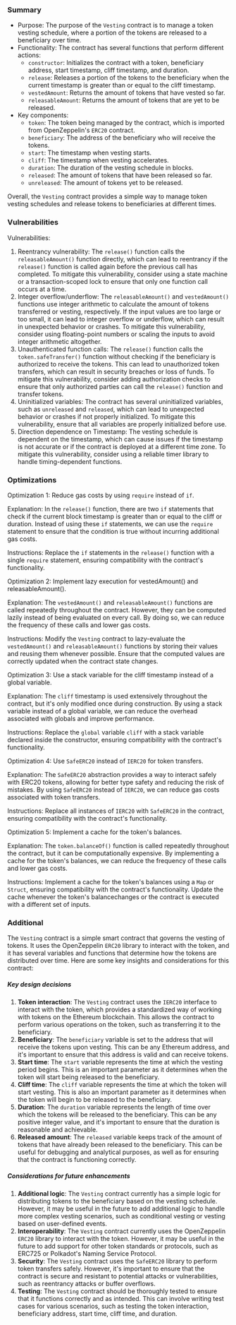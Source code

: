 ### Summary

* Purpose: The purpose of the `Vesting` contract is to manage a token vesting schedule, where a
portion of the tokens are released to a beneficiary over time.
* Functionality: The contract has several functions that perform different actions:
	+ `constructor`: Initializes the contract with a token, beneficiary address, start timestamp, cliff
timestamp, and duration.
	+ `release`: Releases a portion of the tokens to the beneficiary when the current timestamp is
greater than or equal to the cliff timestamp.
	+ `vestedAmount`: Returns the amount of tokens that have vested so far.
	+ `releasableAmount`: Returns the amount of tokens that are yet to be released.
* Key components:
	+ `token`: The token being managed by the contract, which is imported from OpenZeppelin's
`ERC20` contract.
	+ `beneficiary`: The address of the beneficiary who will receive the tokens.
	+ `start`: The timestamp when vesting starts.
	+ `cliff`: The timestamp when vesting accelerates.
	+ `duration`: The duration of the vesting schedule in blocks.
	+ `released`: The amount of tokens that have been released so far.
	+ `unreleased`: The amount of tokens yet to be released.

Overall, the `Vesting` contract provides a simple way to manage token vesting schedules and
release tokens to beneficiaries at different times.

### Vulnerabilities

Vulnerabilities:

1. Reentrancy vulnerability: The `release()` function calls the `releasableAmount()` function
directly, which can lead to reentrancy if the `release()` function is called again before the previous
call has completed. To mitigate this vulnerability, consider using a state machine or a
transaction-scoped lock to ensure that only one function call occurs at a time.
2. Integer overflow/underflow: The `releasableAmount()` and `vestedAmount()` functions use
integer arithmetic to calculate the amount of tokens transferred or vesting, respectively. If the input
values are too large or too small, it can lead to integer overflow or underflow, which can result in
unexpected behavior or crashes. To mitigate this vulnerability, consider using floating-point
numbers or scaling the inputs to avoid integer arithmetic altogether.
3. Unauthenticated function calls: The `release()` function calls the `token.safeTransfer()` function
without checking if the beneficiary is authorized to receive the tokens. This can lead to
unauthorized token transfers, which can result in security breaches or loss of funds. To mitigate
this vulnerability, consider adding authorization checks to ensure that only authorized parties can
call the `release()` function and transfer tokens.
4. Uninitialized variables: The contract has several uninitialized variables, such as `unreleased`
and `released`, which can lead to unexpected behavior or crashes if not properly initialized. To mitigate this vulnerability, ensure that all variables are properly initialized before use.
5. Direction dependence on Timestamp: The vesting schedule is dependent on the timestamp,
which can cause issues if the timestamp is not accurate or if the contract is deployed at a different
time zone. To mitigate this vulnerability, consider using a reliable timer library to handle
timing-dependent functions.

### Optimizations

Optimization 1: Reduce gas costs by using `require` instead of `if`.

Explanation: In the `release()` function, there are two `if` statements that check if the current block
timestamp is greater than or equal to the cliff or duration. Instead of using these `if` statements,
we can use the `require` statement to ensure that the condition is true without incurring additional
gas costs.

Instructions: Replace the `if` statements in the `release()` function with a single `require`
statement, ensuring compatibility with the contract's functionality.

Optimization 2: Implement lazy execution for vestedAmount() and releasableAmount().

Explanation: The `vestedAmount()` and `releasableAmount()` functions are called repeatedly
throughout the contract. However, they can be computed lazily instead of being evaluated on
every call. By doing so, we can reduce the frequency of these calls and lower gas costs.

Instructions: Modify the `Vesting` contract to lazy-evaluate the `vestedAmount()` and
`releasableAmount()` functions by storing their values and reusing them whenever possible.
Ensure that the computed values are correctly updated when the contract state changes.

Optimization 3: Use a stack variable for the cliff timestamp instead of a global variable.

Explanation: The `cliff` timestamp is used extensively throughout the contract, but it's only
modified once during construction. By using a stack variable instead of a global variable, we can
reduce the overhead associated with globals and improve performance.

Instructions: Replace the `global` variable `cliff` with a stack variable declared inside the
constructor, ensuring compatibility with the contract's functionality.

Optimization 4: Use `SafeERC20` instead of `IERC20` for token transfers.

Explanation: The `SafeERC20` abstraction provides a way to interact safely with ERC20 tokens,
allowing for better type safety and reducing the risk of mistakes. By using `SafeERC20` instead of
`IERC20`, we can reduce gas costs associated with token transfers.

Instructions: Replace all instances of `IERC20` with `SafeERC20` in the contract, ensuring
compatibility with the contract's functionality.

Optimization 5: Implement a cache for the token's balances.

Explanation: The `token.balanceOf()` function is called repeatedly throughout the contract, but it
can be computationally expensive. By implementing a cache for the token's balances, we can
reduce the frequency of these calls and lower gas costs.

Instructions: Implement a cache for the token's balances using a `Map` or `Struct`, ensuring
compatibility with the contract's functionality. Update the cache whenever the token's balancechanges or the contract is executed with a different set of inputs.

### Additional

The `Vesting` contract is a simple smart contract that governs the vesting of tokens. It uses the
OpenZeppelin `ERC20` library to interact with the token, and it has several variables and functions
that determine how the tokens are distributed over time. Here are some key insights and
considerations for this contract:

##### Key design decisions

1. **Token interaction**: The `Vesting` contract uses the `IERC20` interface to interact with the
token, which provides a standardized way of working with tokens on the Ethereum blockchain.
This allows the contract to perform various operations on the token, such as transferring it to the
beneficiary.
2. **Beneficiary**: The `beneficiary` variable is set to the address that will receive the tokens upon
vesting. This can be any Ethereum address, and it's important to ensure that this address is valid
and can receive tokens.
3. **Start time**: The `start` variable represents the time at which the vesting period begins. This
is an important parameter as it determines when the token will start being released to the
beneficiary.
4. **Cliff time**: The `cliff` variable represents the time at which the token will start vesting. This is
also an important parameter as it determines when the token will begin to be released to the
beneficiary.
5. **Duration**: The `duration` variable represents the length of time over which the tokens will be
released to the beneficiary. This can be any positive integer value, and it's important to ensure
that the duration is reasonable and achievable.
6. **Released amount**: The `released` variable keeps track of the amount of tokens that have
already been released to the beneficiary. This can be useful for debugging and analytical
purposes, as well as for ensuring that the contract is functioning correctly.

##### Considerations for future enhancements

1. **Additional logic**: The `Vesting` contract currently has a simple logic for distributing tokens to
the beneficiary based on the vesting schedule. However, it may be useful in the future to add additional logic to handle more complex vesting scenarios, such as conditional vesting or vesting based on user-defined events.
2. **Interoperability**: The `Vesting` contract currently uses the OpenZeppelin `ERC20` library to
interact with the token. However, it may be useful in the future to add support for other token
standards or protocols, such as ERC725 or Polkadot's Naming Service Protocol.
3. **Security**: The `Vesting` contract uses the `SafeERC20` library to perform token transfers
safely. However, it's important to ensure that the contract is secure and resistant to potential
attacks or vulnerabilities, such as reentrancy attacks or buffer overflows.
4. **Testing**: The `Vesting` contract should be thoroughly tested to ensure that it functions
correctly and as intended. This can involve writing test cases for various scenarios, such as testing the token interaction, beneficiary address, start time, cliff time, and duration.
